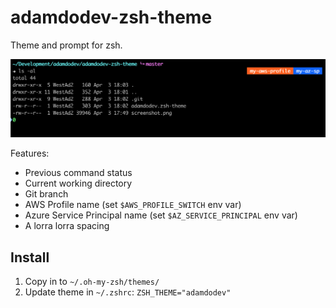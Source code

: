 # adamdodev-zsh-theme

Theme and prompt for zsh.

![Screenshot](https://raw.githubusercontent.com/adamdodev/adamdodev-zsh-theme/master/screenshot.png)

Features:
- Previous command status
- Current working directory
- Git branch
- AWS Profile name (set `$AWS_PROFILE_SWITCH` env var)
- Azure Service Principal name (set `$AZ_SERVICE_PRINCIPAL` env var)
- A lorra lorra spacing

## Install

1. Copy in to `~/.oh-my-zsh/themes/`
1. Update theme in `~/.zshrc`: `ZSH_THEME="adamdodev"`
